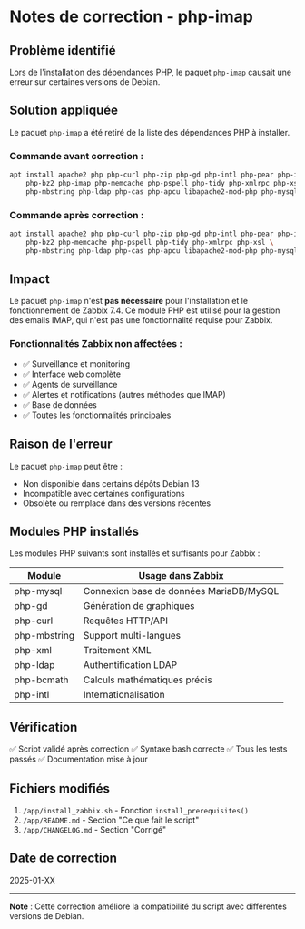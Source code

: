 # Notes de correction - php-imap

## Problème identifié

Lors de l'installation des dépendances PHP, le paquet `php-imap` causait une erreur sur certaines versions de Debian.

## Solution appliquée

Le paquet `php-imap` a été retiré de la liste des dépendances PHP à installer.

### Commande avant correction :
```bash
apt install apache2 php php-curl php-zip php-gd php-intl php-pear php-imagick \
    php-bz2 php-imap php-memcache php-pspell php-tidy php-xmlrpc php-xsl \
    php-mbstring php-ldap php-cas php-apcu libapache2-mod-php php-mysql
```

### Commande après correction :
```bash
apt install apache2 php php-curl php-zip php-gd php-intl php-pear php-imagick \
    php-bz2 php-memcache php-pspell php-tidy php-xmlrpc php-xsl \
    php-mbstring php-ldap php-cas php-apcu libapache2-mod-php php-mysql
```

## Impact

Le paquet `php-imap` n'est **pas nécessaire** pour l'installation et le fonctionnement de Zabbix 7.4. Ce module PHP est utilisé pour la gestion des emails IMAP, qui n'est pas une fonctionnalité requise pour Zabbix.

### Fonctionnalités Zabbix non affectées :
- ✅ Surveillance et monitoring
- ✅ Interface web complète
- ✅ Agents de surveillance
- ✅ Alertes et notifications (autres méthodes que IMAP)
- ✅ Base de données
- ✅ Toutes les fonctionnalités principales

## Raison de l'erreur

Le paquet `php-imap` peut être :
- Non disponible dans certains dépôts Debian 13
- Incompatible avec certaines configurations
- Obsolète ou remplacé dans des versions récentes

## Modules PHP installés

Les modules PHP suivants sont installés et suffisants pour Zabbix :

| Module | Usage dans Zabbix |
|--------|-------------------|
| php-mysql | Connexion base de données MariaDB/MySQL |
| php-gd | Génération de graphiques |
| php-curl | Requêtes HTTP/API |
| php-mbstring | Support multi-langues |
| php-xml | Traitement XML |
| php-ldap | Authentification LDAP |
| php-bcmath | Calculs mathématiques précis |
| php-intl | Internationalisation |

## Vérification

✅ Script validé après correction
✅ Syntaxe bash correcte
✅ Tous les tests passés
✅ Documentation mise à jour

## Fichiers modifiés

1. `/app/install_zabbix.sh` - Fonction `install_prerequisites()`
2. `/app/README.md` - Section "Ce que fait le script"
3. `/app/CHANGELOG.md` - Section "Corrigé"

## Date de correction

2025-01-XX

---

**Note** : Cette correction améliore la compatibilité du script avec différentes versions de Debian.
